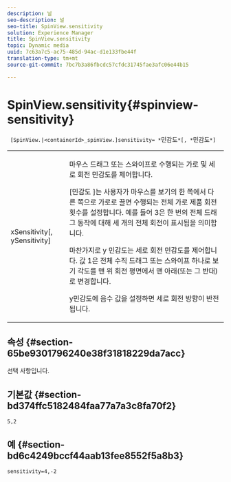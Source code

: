 ```yaml
---
description: 널
seo-description: 널
seo-title: SpinView.sensitivity
solution: Experience Manager
title: SpinView.sensitivity
topic: Dynamic media
uuid: 7c63a7c5-ac75-485d-94ac-d1e133fbe44f
translation-type: tm+mt
source-git-commit: 7bc7b3a86fbcdc57cfdc31745fae3afc06e44b15

---
```



# SpinView.sensitivity{#spinview-sensitivity}

` [SpinView.|<containerId>_spinView.]sensitivity= *`민감도`*[, *`민감도`*]`

<table id="table_18D47E7C6A2D4D68B94225CB621D5F7C"> 
 <tbody> 
  <tr> 
   <td colname="col1"> <p> <span class="codeph"><span class="varname"> xSensitivity</span>[, <span class="varname"> ySensitivity</span>]</span> </p> </td> 
   <td colname="col2"> <p> 마우스 드래그 또는 스와이프로 수행되는 가로 및 세로 회전 민감도를 제어합니다. </p> <p> <span class="codeph"> [민감도</span> ]는 사용자가 마우스를 보기의 한 쪽에서 다른 쪽으로 가로로 끌면 수행되는 전체 가로 제품 회전 횟수를 설정합니다. 예를 들어 3은 한 번의 전체 드래그 동작에 대해 세 개의 전체 회전이 표시됨을 의미합니다. </p> <p>마찬가지로 <span class="codeph"> y</span> 민감도는 세로 회전 민감도를 제어합니다. 값 1은 전체 수직 드래그 또는 스와이프 하나로 보기 각도를 맨 위 회전 평면에서 맨 아래(또는 그 반대)로 변경합니다. </p> <p>y민감도에 음수 값을 <span class="codeph"> 설정하면</span> 세로 회전 방향이 반전됩니다. </p> </td> 
  </tr> 
 </tbody> 
</table>

## 속성 {#section-65be9301796240e38f31818229da7acc}

선택 사항입니다.

## 기본값 {#section-bd374ffc5182484faa77a7a3c8fa70f2}

`5,2`

## 예 {#section-bd6c4249bccf44aab13fee8552f5a8b3}

`sensitivity=4,-2`
